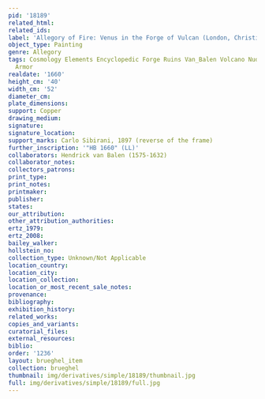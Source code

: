 ```yaml
---
pid: '18189'
related_html: 
related_ids: 
label: 'Allegory of Fire: Venus in the Forge of Vulcan (London, Christie&apos;s)'
object_type: Painting
genre: Allegory
tags: Cosmology Elements Encyclopedic Forge Ruins Van_Balen Volcano Nude Landscape
  Armor
realdate: '1660'
height_cm: '40'
width_cm: '52'
diameter_cm: 
plate_dimensions: 
support: Copper
drawing_medium: 
signature: 
signature_location: 
support_marks: Carlo Sibirani, 1897 (reverse of the frame)
further_inscription: '"HB 1660" (LL)'
collaborators: Hendrick van Balen (1575-1632)
collaborator_notes: 
collectors_patrons: 
print_type: 
print_notes: 
printmaker: 
publisher: 
states: 
our_attribution: 
other_attribution_authorities: 
ertz_1979: 
ertz_2008: 
bailey_walker: 
hollstein_no: 
collection_type: Unknown/Not Applicable
location_country: 
location_city: 
location_collection: 
location_or_most_recent_sale_notes: 
provenance: 
bibliography: 
exhibition_history: 
related_works: 
copies_and_variants: 
curatorial_files: 
external_resources: 
biblio: 
order: '1236'
layout: brueghel_item
collection: brueghel
thumbnail: img/derivatives/simple/18189/thumbnail.jpg
full: img/derivatives/simple/18189/full.jpg
---
```


